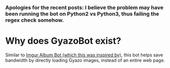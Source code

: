 ### Apologies for the recent posts: I believe the problem may have been running the bot on Python2 vs Python3, thus failing the regex check somehow.

# Why does GyazoBot exist?

Similar to [Imgur Album Bot (which this was inspired by)](https://github.com/AUTplayed/imguralbumbot), this bot helps save bandwidth by directly loading Gyazo images, instead of an entire web page.

